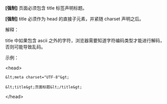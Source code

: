 **\[强制\]** 页面必须包含 title 标签声明标题。

**\[强制\]** title 必须作为 head 的直接子元素，并紧随 charset 声明之后。

解释：

title 中如果包含 ascii 之外的字符，浏览器需要知道字符编码类型才能进行解码，否则可能导致乱码。

示例：

&lt;head&gt;

```
&lt;meta charset="UTF-8"&gt;

&lt;title&gt;页面标题&lt;/title&gt;
```

&lt;/head&gt;

